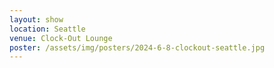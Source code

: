 ```yaml
---
layout: show
location: Seattle
venue: Clock-Out Lounge
poster: /assets/img/posters/2024-6-8-clockout-seattle.jpg
---
```


